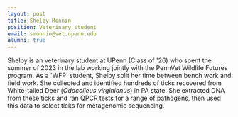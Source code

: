 ```yaml
---
layout: post
title: Shelby Monnin
position: Veterinary student
email: smonnin@vet.upenn.edu
alumni: true
---
```


Shelby is an veterinary student at UPenn (Class of '26) who spent the summer of 2023 in the lab working jointly with the PennVet Wildlife Futures program.  As a 'WFP' student, Shelby split her time between bench work and field work.  She collected and identified hundreds of ticks recovered from White-tailed Deer (*Odocoileus virginianus*) in PA state.  She extracted DNA from these ticks and ran QPCR tests for a range of pathogens, then used this data to select ticks for metagenomic sequencing.